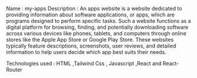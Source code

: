   Name : my-apps 
  Description : An apps website is a website dedicated to providing information about software applications, or apps, which are programs designed to perform specific tasks. Such a website functions as a digital platform for browsing, finding, and potentially downloading software across various devices like phones, tablets, and computers through online stores like the Apple App Store or Google Play Store. These websites typically feature descriptions, screenshots, user reviews, and detailed information to help users decide which app best suits their needs.
  
  Technologies used : HTML ,Tailwind Css , Javascript ,React  and React-Router
  